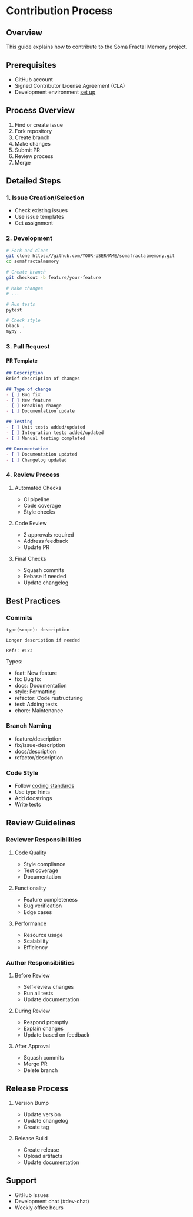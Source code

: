 # Contribution Process

## Overview

This guide explains how to contribute to the Soma Fractal Memory project.

## Prerequisites

- GitHub account
- Signed Contributor License Agreement (CLA)
- Development environment [set up](local-setup.md)

## Process Overview

1. Find or create issue
2. Fork repository
3. Create branch
4. Make changes
5. Submit PR
6. Review process
7. Merge

## Detailed Steps

### 1. Issue Creation/Selection

- Check existing issues
- Use issue templates
- Get assignment

### 2. Development

```bash
# Fork and clone
git clone https://github.com/YOUR-USERNAME/somafractalmemory.git
cd somafractalmemory

# Create branch
git checkout -b feature/your-feature

# Make changes
# ...

# Run tests
pytest

# Check style
black .
mypy .
```

### 3. Pull Request

#### PR Template
```markdown
## Description
Brief description of changes

## Type of change
- [ ] Bug fix
- [ ] New feature
- [ ] Breaking change
- [ ] Documentation update

## Testing
- [ ] Unit tests added/updated
- [ ] Integration tests added/updated
- [ ] Manual testing completed

## Documentation
- [ ] Documentation updated
- [ ] Changelog updated
```

### 4. Review Process

1. Automated Checks
   - CI pipeline
   - Code coverage
   - Style checks

2. Code Review
   - 2 approvals required
   - Address feedback
   - Update PR

3. Final Checks
   - Squash commits
   - Rebase if needed
   - Update changelog

## Best Practices

### Commits

```
type(scope): description

Longer description if needed

Refs: #123
```

Types:
- feat: New feature
- fix: Bug fix
- docs: Documentation
- style: Formatting
- refactor: Code restructuring
- test: Adding tests
- chore: Maintenance

### Branch Naming

- feature/description
- fix/issue-description
- docs/description
- refactor/description

### Code Style

- Follow [coding standards](coding-standards.md)
- Use type hints
- Add docstrings
- Write tests

## Review Guidelines

### Reviewer Responsibilities

1. Code Quality
   - Style compliance
   - Test coverage
   - Documentation

2. Functionality
   - Feature completeness
   - Bug verification
   - Edge cases

3. Performance
   - Resource usage
   - Scalability
   - Efficiency

### Author Responsibilities

1. Before Review
   - Self-review changes
   - Run all tests
   - Update documentation

2. During Review
   - Respond promptly
   - Explain changes
   - Update based on feedback

3. After Approval
   - Squash commits
   - Merge PR
   - Delete branch

## Release Process

1. Version Bump
   - Update version
   - Update changelog
   - Create tag

2. Release Build
   - Create release
   - Upload artifacts
   - Update documentation

## Support

- GitHub Issues
- Development chat (#dev-chat)
- Weekly office hours
